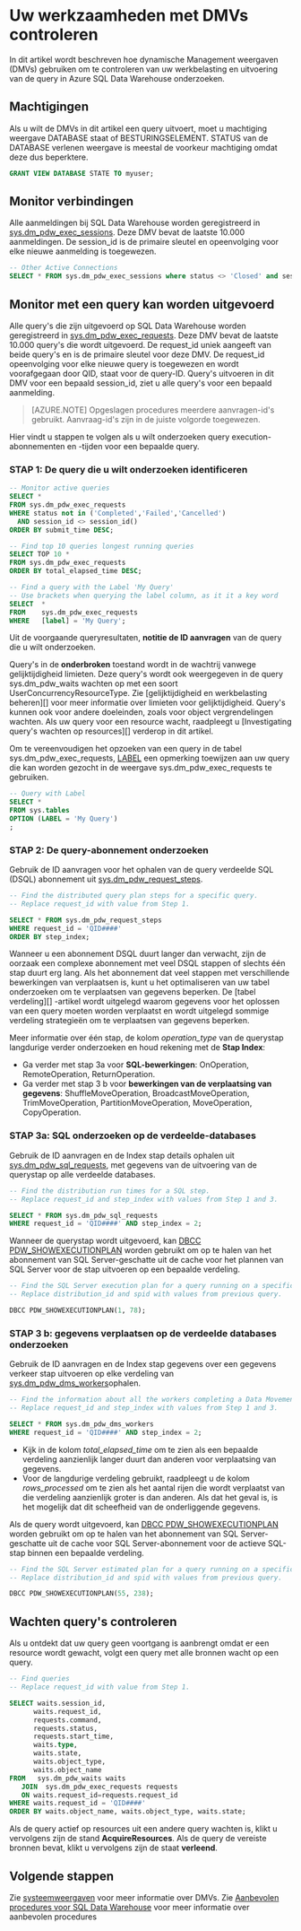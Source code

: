 <properties
   pageTitle="Bewaak uw werkzaamheden met DMVs | Microsoft Azure"
   description="Leer hoe u uw werkzaamheden met DMVs controleren."
   services="sql-data-warehouse"
   documentationCenter="NA"
   authors="sonyam"
   manager="barbkess"
   editor=""/>

<tags
   ms.service="sql-data-warehouse"
   ms.devlang="NA"
   ms.topic="article"
   ms.tgt_pltfrm="NA"
   ms.workload="data-services"
   ms.date="10/08/2016"
   ms.author="sonyama;barbkess"/>

# <a name="monitor-your-workload-using-dmvs"></a>Uw werkzaamheden met DMVs controleren

In dit artikel wordt beschreven hoe dynamische Management weergaven (DMVs) gebruiken om te controleren van uw werkbelasting en uitvoering van de query in Azure SQL Data Warehouse onderzoeken.

## <a name="permissions"></a>Machtigingen

Als u wilt de DMVs in dit artikel een query uitvoert, moet u machtiging weergave DATABASE staat of BESTURINGSELEMENT. STATUS van de DATABASE verlenen weergave is meestal de voorkeur machtiging omdat deze dus beperktere.

```sql
GRANT VIEW DATABASE STATE TO myuser;
```

## <a name="monitor-connections"></a>Monitor verbindingen

Alle aanmeldingen bij SQL Data Warehouse worden geregistreerd in [sys.dm_pdw_exec_sessions][].  Deze DMV bevat de laatste 10.000 aanmeldingen.  De session_id is de primaire sleutel en opeenvolging voor elke nieuwe aanmelding is toegewezen.

```sql
-- Other Active Connections
SELECT * FROM sys.dm_pdw_exec_sessions where status <> 'Closed' and session_id <> session_id();
```

## <a name="monitor-query-execution"></a>Monitor met een query kan worden uitgevoerd

Alle query's die zijn uitgevoerd op SQL Data Warehouse worden geregistreerd in [sys.dm_pdw_exec_requests][].  Deze DMV bevat de laatste 10.000 query's die wordt uitgevoerd.  De request_id uniek aangeeft van beide query's en is de primaire sleutel voor deze DMV.  De request_id opeenvolging voor elke nieuwe query is toegewezen en wordt voorafgegaan door QID, staat voor de query-ID.  Query's uitvoeren in dit DMV voor een bepaald session_id, ziet u alle query's voor een bepaald aanmelding.

>[AZURE.NOTE] Opgeslagen procedures meerdere aanvragen-id's gebruikt.  Aanvraag-id's zijn in de juiste volgorde toegewezen. 

Hier vindt u stappen te volgen als u wilt onderzoeken query execution-abonnementen en -tijden voor een bepaalde query.

### <a name="step-1-identify-the-query-you-wish-to-investigate"></a>STAP 1: De query die u wilt onderzoeken identificeren

```sql
-- Monitor active queries
SELECT * 
FROM sys.dm_pdw_exec_requests 
WHERE status not in ('Completed','Failed','Cancelled')
  AND session_id <> session_id()
ORDER BY submit_time DESC;

-- Find top 10 queries longest running queries
SELECT TOP 10 * 
FROM sys.dm_pdw_exec_requests 
ORDER BY total_elapsed_time DESC;

-- Find a query with the Label 'My Query'
-- Use brackets when querying the label column, as it it a key word
SELECT  *
FROM    sys.dm_pdw_exec_requests
WHERE   [label] = 'My Query';
```

Uit de voorgaande queryresultaten, **notitie de ID aanvragen** van de query die u wilt onderzoeken.

Query's in de **onderbroken** toestand wordt in de wachtrij vanwege gelijktijdigheid limieten. Deze query's wordt ook weergegeven in de query sys.dm_pdw_waits wachten op met een soort UserConcurrencyResourceType. Zie [gelijktijdigheid en werkbelasting beheren][] voor meer informatie over limieten voor gelijktijdigheid. Query's kunnen ook voor andere doeleinden, zoals voor object vergrendelingen wachten.  Als uw query voor een resource wacht, raadpleegt u [Investigating query's wachten op resources][] verderop in dit artikel.

Om te vereenvoudigen het opzoeken van een query in de tabel sys.dm_pdw_exec_requests, [LABEL][] een opmerking toewijzen aan uw query die kan worden gezocht in de weergave sys.dm_pdw_exec_requests te gebruiken.

```sql
-- Query with Label
SELECT *
FROM sys.tables
OPTION (LABEL = 'My Query')
;
```

### <a name="step-2-investigate-the-query-plan"></a>STAP 2: De query-abonnement onderzoeken

Gebruik de ID aanvragen voor het ophalen van de query verdeelde SQL (DSQL) abonnement uit [sys.dm_pdw_request_steps][].

```sql
-- Find the distributed query plan steps for a specific query.
-- Replace request_id with value from Step 1.

SELECT * FROM sys.dm_pdw_request_steps
WHERE request_id = 'QID####'
ORDER BY step_index;
```

Wanneer u een abonnement DSQL duurt langer dan verwacht, zijn de oorzaak een complexe abonnement met veel DSQL stappen of slechts één stap duurt erg lang.  Als het abonnement dat veel stappen met verschillende bewerkingen van verplaatsen is, kunt u het optimaliseren van uw tabel onderzoeken om te verplaatsen van gegevens beperken. De [tabel verdeling][] -artikel wordt uitgelegd waarom gegevens voor het oplossen van een query moeten worden verplaatst en wordt uitgelegd sommige verdeling strategieën om te verplaatsen van gegevens beperken.

Meer informatie over één stap, de kolom *operation_type* van de querystap langdurige verder onderzoeken en houd rekening met de **Stap Index**:

- Ga verder met stap 3a voor **SQL-bewerkingen**: OnOperation, RemoteOperation, ReturnOperation.
- Ga verder met stap 3 b voor **bewerkingen van de verplaatsing van gegevens**: ShuffleMoveOperation, BroadcastMoveOperation, TrimMoveOperation, PartitionMoveOperation, MoveOperation, CopyOperation.

### <a name="step-3a-investigate-sql-on-the-distributed-databases"></a>STAP 3a: SQL onderzoeken op de verdeelde-databases

Gebruik de ID aanvragen en de Index stap details ophalen uit [sys.dm_pdw_sql_requests][], met gegevens van de uitvoering van de querystap op alle verdeelde databases.

```sql
-- Find the distribution run times for a SQL step.
-- Replace request_id and step_index with values from Step 1 and 3.

SELECT * FROM sys.dm_pdw_sql_requests
WHERE request_id = 'QID####' AND step_index = 2;
```

Wanneer de querystap wordt uitgevoerd, kan [DBCC PDW_SHOWEXECUTIONPLAN][] worden gebruikt om op te halen van het abonnement van SQL Server-geschatte uit de cache voor het plannen van SQL Server voor de stap uitvoeren op een bepaalde verdeling.

```sql
-- Find the SQL Server execution plan for a query running on a specific SQL Data Warehouse Compute or Control node.
-- Replace distribution_id and spid with values from previous query.

DBCC PDW_SHOWEXECUTIONPLAN(1, 78);
```

### <a name="step-3b-investigate-data-movement-on-the-distributed-databases"></a>STAP 3 b: gegevens verplaatsen op de verdeelde databases onderzoeken

Gebruik de ID aanvragen en de Index stap gegevens over een gegevens verkeer stap uitvoeren op elke verdeling van [sys.dm_pdw_dms_workers][]ophalen.

```sql
-- Find the information about all the workers completing a Data Movement Step.
-- Replace request_id and step_index with values from Step 1 and 3.

SELECT * FROM sys.dm_pdw_dms_workers
WHERE request_id = 'QID####' AND step_index = 2;
```

- Kijk in de kolom *total_elapsed_time* om te zien als een bepaalde verdeling aanzienlijk langer duurt dan anderen voor verplaatsing van gegevens.
- Voor de langdurige verdeling gebruikt, raadpleegt u de kolom *rows_processed* om te zien als het aantal rijen die wordt verplaatst van die verdeling aanzienlijk groter is dan anderen. Als dat het geval is, is het mogelijk dat dit scheefheid van de onderliggende gegevens.

Als de query wordt uitgevoerd, kan [DBCC PDW_SHOWEXECUTIONPLAN][] worden gebruikt om op te halen van het abonnement van SQL Server-geschatte uit de cache voor SQL Server-abonnement voor de actieve SQL-stap binnen een bepaalde verdeling.

```sql
-- Find the SQL Server estimated plan for a query running on a specific SQL Data Warehouse Compute or Control node.
-- Replace distribution_id and spid with values from previous query.

DBCC PDW_SHOWEXECUTIONPLAN(55, 238);
```

<a name="waiting"></a>
## <a name="monitor-waiting-queries"></a>Wachten query's controleren

Als u ontdekt dat uw query geen voortgang is aanbrengt omdat er een resource wordt gewacht, volgt een query met alle bronnen wacht op een query.

```sql
-- Find queries 
-- Replace request_id with value from Step 1.

SELECT waits.session_id,
      waits.request_id,  
      requests.command,
      requests.status,
      requests.start_time,  
      waits.type,
      waits.state,
      waits.object_type,
      waits.object_name
FROM   sys.dm_pdw_waits waits
   JOIN  sys.dm_pdw_exec_requests requests
   ON waits.request_id=requests.request_id
WHERE waits.request_id = 'QID####'
ORDER BY waits.object_name, waits.object_type, waits.state;
```

Als de query actief op resources uit een andere query wachten is, klikt u vervolgens zijn de stand **AcquireResources**.  Als de query de vereiste bronnen bevat, klikt u vervolgens zijn de staat **verleend**.

## <a name="next-steps"></a>Volgende stappen
Zie [systeemweergaven][] voor meer informatie over DMVs.
Zie [Aanbevolen procedures voor SQL Data Warehouse][] voor meer informatie over aanbevolen procedures

<!--Image references-->

<!--Article references-->
[Manage overview]: ./sql-data-warehouse-overview-manage.md
[Aanbevolen procedures voor SQL Data Warehouse]: ./sql-data-warehouse-best-practices.md
[Systeemweergaven]: ./sql-data-warehouse-reference-tsql-system-views.md
[Tabel-verdeling]: ./sql-data-warehouse-tables-distribute.md
[Bij gelijktijdigheid en werkbelasting beheren]: ./sql-data-warehouse-develop-concurrency.md
[Wordt onderzocht query's wachten op resources]: ./sql-data-warehouse-manage-monitor.md#waiting

<!--MSDN references-->
[sys.dm_pdw_dms_workers]: http://msdn.microsoft.com/library/mt203878.aspx
[sys.dm_pdw_exec_requests]: http://msdn.microsoft.com/library/mt203887.aspx
[sys.dm_pdw_exec_sessions]: http://msdn.microsoft.com/library/mt203883.aspx
[sys.dm_pdw_request_steps]: http://msdn.microsoft.com/library/mt203913.aspx
[sys.dm_pdw_sql_requests]: http://msdn.microsoft.com/library/mt203889.aspx
[DBCC PDW_SHOWEXECUTIONPLAN]: http://msdn.microsoft.com/library/mt204017.aspx
[DBCC PDW_SHOWSPACEUSED]: http://msdn.microsoft.com/library/mt204028.aspx
[LABEL]: https://msdn.microsoft.com/library/ms190322.aspx
